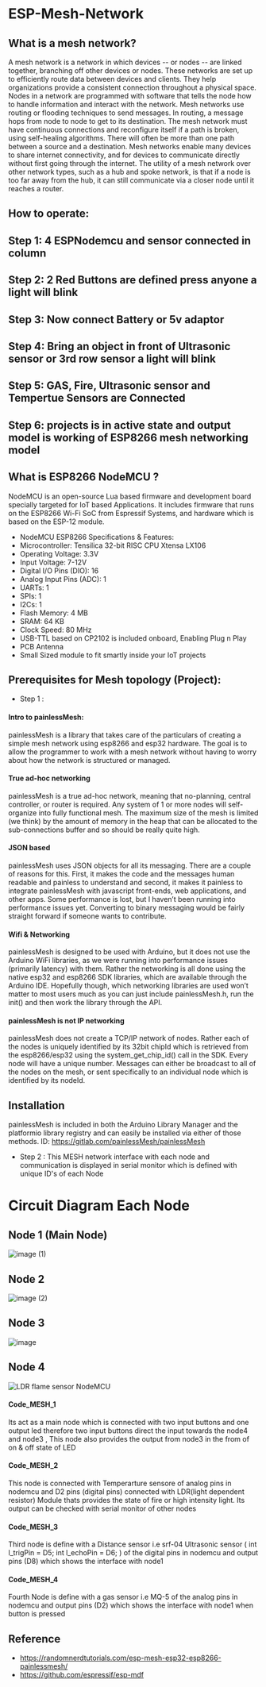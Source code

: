 # ESP-Mesh-Network
## What is a mesh network?
A mesh network is a network in which devices -- or nodes -- are linked together, branching off other devices or nodes. These networks are set up to efficiently route data between devices and clients. They help organizations provide a consistent connection throughout a physical space.
Nodes in a network are programmed with software that tells the node how to handle information and interact with the network.
Mesh networks use routing or flooding techniques to send messages. In routing, a message hops from node to node to get to its destination. The mesh network must have continuous connections and reconfigure itself if a path is broken, using self-healing algorithms. There will often be more than one path between a source and a destination.
Mesh networks enable many devices to share internet connectivity, and for devices to communicate directly without first going through the internet. The utility of a mesh network over other network types, such as a hub and spoke network, is that if a node is too far away from the hub, it can still communicate via a closer node until it reaches a router.

## How to operate:
## Step 1: 4 ESPNodemcu and sensor connected in column 
## Step 2: 2 Red Buttons are defined press anyone a light will blink
## Step 3: Now connect Battery or 5v adaptor 
## Step 4: Bring an object in front of Ultrasonic sensor or 3rd row sensor a light will blink
## Step 5: GAS, Fire, Ultrasonic sensor and Tempertue Sensors are Connected 
## Step 6: projects is in active state and output model is working of ESP8266 mesh networking model 

## What is ESP8266 NodeMCU ?
NodeMCU is an open-source Lua based firmware and development board specially targeted for IoT based Applications. It includes firmware that runs on the ESP8266 Wi-Fi SoC from Espressif Systems, and hardware which is based on the ESP-12 module.
* NodeMCU ESP8266 Specifications & Features: 
* Microcontroller: Tensilica 32-bit RISC CPU Xtensa LX106
* Operating Voltage: 3.3V
* Input Voltage: 7-12V
* Digital I/O Pins (DIO): 16
* Analog Input Pins (ADC): 1
* UARTs: 1
* SPIs: 1
* I2Cs: 1
* Flash Memory: 4 MB
* SRAM: 64 KB
* Clock Speed: 80 MHz
* USB-TTL based on CP2102 is included onboard, Enabling Plug n Play
* PCB Antenna
* Small Sized module to fit smartly inside your IoT projects

## Prerequisites for Mesh topology (Project):
* Step 1 :
#### Intro to painlessMesh:
painlessMesh is a library that takes care of the particulars of creating a simple mesh network using esp8266 and esp32 hardware.  The goal is to allow the programmer to work with a mesh network without having to worry about how the network is structured or managed.

#### True ad-hoc networking
painlessMesh is a true ad-hoc network, meaning that no-planning, central controller, or router is required.  Any system of 1 or more nodes will self-organize into fully functional mesh.  The maximum size of the mesh is limited (we think) by the amount of memory in the heap that can be allocated to the sub-connections buffer and so should be really quite high.

#### JSON based
painlessMesh uses JSON objects for all its messaging.  There are a couple of reasons for this.  First, it makes the code and the messages human readable and painless to understand and second, it makes it painless to integrate painlessMesh with javascript front-ends, web applications, and other apps.  Some performance is lost, but I haven’t been running into performance issues yet.  Converting to binary messaging would be fairly straight forward if someone wants to contribute.

#### Wifi & Networking
painlessMesh is designed to be used with Arduino, but it does not use the Arduino WiFi libraries, as we were running into performance issues (primarily latency) with them.  Rather the networking is all done using the native esp32 and esp8266 SDK libraries, which are available through the Arduino IDE.  Hopefully though, which networking libraries are used won’t matter to most users much as you can just include painlessMesh.h, run the init() and then work the library through the API.

#### painlessMesh is not IP networking
painlessMesh does not create a TCP/IP network of nodes. Rather each of the nodes is uniquely identified by its 32bit chipId which is retrieved from the esp8266/esp32 using the system_get_chip_id() call in the SDK.  Every node will have a unique number.  Messages can either be broadcast to all of the nodes on the mesh, or sent specifically to an individual node which is identified by its nodeId.
## Installation
painlessMesh is included in both the Arduino Library Manager and the platformio library registry and can easily be installed via either of those methods. 
ID: https://gitlab.com/painlessMesh/painlessMesh
* Step 2 : This MESH network interface with each node and communication is displayed in serial monitor which is defined with unique ID's of each Node 
# Circuit Diagram Each Node 

## Node 1 (Main Node)
![image (1)](https://user-images.githubusercontent.com/42414598/137736877-b480757a-4bd1-487c-9e2f-b4c75b5b5599.png)

## Node 2 
![image (2)](https://user-images.githubusercontent.com/42414598/137737000-a161aa78-a82e-4bb2-92a7-eb0fd05abf26.png)

## Node 3 
![image](https://user-images.githubusercontent.com/42414598/137737089-e2c6b911-b258-42c8-bf3b-02bd70300af9.png)

## Node 4 
![LDR flame sensor NodeMCU](https://user-images.githubusercontent.com/42414598/137737148-9fe6dbfb-9d95-4514-8065-7312cbddc869.jpg)

#### Code_MESH_1
Its act as  a main node which is connected with two input buttons and one output led therefore two input buttons direct the input towards the node4 and node3 , This node also provides the output from node3 in the from of on & off state of LED 
#### Code_MESH_2
This node is connected with Temperarture sensore of analog pins in nodemcu and D2 pins (digital pins) connected with LDR(light dependent resistor) Module thats provides the state of fire or high intensity light. Its output can be checked with serial monitor of other nodes 
#### Code_MESH_3 
Third node is define with a Distance sensor i.e srf-04 Ultrasonic sensor ( int l_trigPin = D5; int l_echoPin = D6; ) of the digital pins in nodemcu and output pins (D8) which shows the interface with node1
#### Code_MESH_4
Fourth Node is define with a gas sensor i.e MQ-5  of the analog pins in nodemcu and output pins (D2) which shows the interface with node1 when button is pressed 


## Reference 
* https://randomnerdtutorials.com/esp-mesh-esp32-esp8266-painlessmesh/
* https://github.com/espressif/esp-mdf
